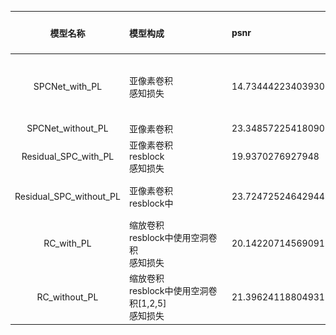 |模型名称|<div style="width:150px">模型构成</div>|psnr|效果图|<div style="width:150px">效果描述<div>|<div style="width:150px">猜测原因|
|:---:|:---|:---|---|:---|:---|
|SPCNet_with_PL|亚像素卷积<br>感知损失|14.734442234039307|![](img_test\test_SPCNet_with_PL_x3.png)|有明显的棋盘效应|使用了感知损失，卷积过后的图片都是带有棋盘效应，他们之间计算损失很难将棋盘效应去掉|
|SPCNet_without_PL|亚像素卷积<br>|23.348572254180908|![](img_test\test_SPCNet_without_PL_x3.png)|最原始的亚像素卷积||
|Residual_SPC_with_PL|亚像素卷积<br>resblock<br>感知损失|19.9370276927948|![](img_test\test_Residual_SPC_with_PL_x3.png)|棋盘效应很明显，但有一定的锐化细节的效果||
|Residual_SPC_without_PL|亚像素卷积<br>resblock中|23.724725246429443|![](img_test\test_Residual_SPC_without_PL_x3.png)|将亚像素卷积前半部分换成残差块，有一定的效果||
|RC_with_PL|缩放卷积<br>resblock中使用空洞卷积<br>感知损失|20.142207145690918|![](img_test\test_ResizeConvolution_with_PL_x3.png)|棋盘效应有所减弱|缩放卷积使用了双线性插值来放大图片，会将细节部分平滑|
|RC_without_PL|缩放卷积<br>resblock中使用空洞卷积\[1,2,5\]<br>感知损失|21.396241188049316|![](img_test\test_ResizeConvolution_without_PL_x3.png)|不使用感知损失，细节部分会比较朦胧||